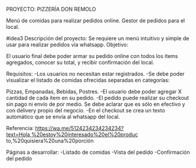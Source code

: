 PROYECTO: PIZZERÍA DON REMOLO 

Menú de comidas para realizar pedidos online. Gestor de pedidos para el local.

#idea3
Descripción del proyecto:
Se requiere un menú intuitivo y simple de usar para realizar pedidos vía whatsapp.
Objetivo:

El usuario final debe poder armar su pedido online con todos los ítems agregados, 
conocer su total, y recibir confirmación del local. 

Requisitos:
-Los usuarios no necesitan estar registrados.
-Se debe poder visualizar el listado de comidas ofrecidas separadas en categorías:

Pizzas, Empanadas, Bebidas, Postres.
-El usuario debe poder agregar X cantidad de cada item en su pedido.
-El pedido puede realizar su checkout sin pago ni envío de por medio. Se debe aclarar 
que es sólo en efectivo y con delivery propio del negocio.
-En el checkout se crea un texto automático que se envía al whatsapp del local.

Referencia:
https://wa.me/5124234234234234?text=Hola,%20estoy%20interesado%20el%20produc
to,%20quisiera%20una%20porción

Páginas a desarrollar:
-Listado de comidas
-Vista del pedido
-Confirmación del pedido